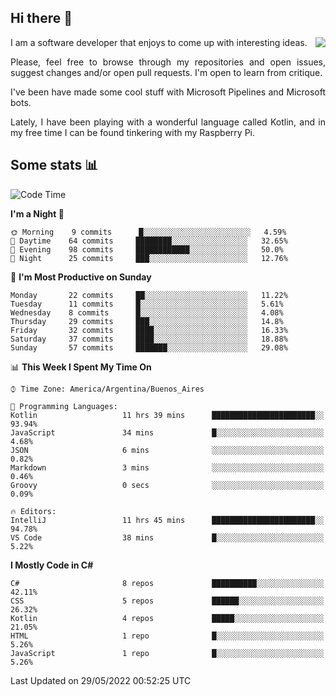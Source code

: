 ## Hi there :slightly_smiling_face:

<img src="https://github-readme-stats.vercel.app/api?username=victorgrycuk&show_icons=true&count_private=true&title_color=F7941E&icon_color=F7941E" align="right">

<p align="justify">
I am a software developer that enjoys to come up with interesting ideas.
<p/>

<p align= "justify">
Please, feel free to browse through my repositories and open issues, suggest changes and/or open pull requests. I'm open to learn from critique.
<p/>


<p align= "justify">
I've been have made some cool stuff with Microsoft Pipelines and Microsoft bots.
<p/>

<p align= "justify">
Lately, I have been playing with a wonderful language called Kotlin, and in my free time I can be found tinkering with my Raspberry Pi.
<p/>

## Some stats :bar_chart:
<!--START_SECTION:waka-->
![Code Time](http://img.shields.io/badge/Code%20Time-0%20secs-blue)

**I'm a Night 🦉** 

```text
🌞 Morning    9 commits      █░░░░░░░░░░░░░░░░░░░░░░░░   4.59% 
🌆 Daytime    64 commits     ████████░░░░░░░░░░░░░░░░░   32.65% 
🌃 Evening    98 commits     ████████████░░░░░░░░░░░░░   50.0% 
🌙 Night      25 commits     ███░░░░░░░░░░░░░░░░░░░░░░   12.76%

```
📅 **I'm Most Productive on Sunday** 

```text
Monday       22 commits     ██░░░░░░░░░░░░░░░░░░░░░░░   11.22% 
Tuesday      11 commits     █░░░░░░░░░░░░░░░░░░░░░░░░   5.61% 
Wednesday    8 commits      █░░░░░░░░░░░░░░░░░░░░░░░░   4.08% 
Thursday     29 commits     ███░░░░░░░░░░░░░░░░░░░░░░   14.8% 
Friday       32 commits     ████░░░░░░░░░░░░░░░░░░░░░   16.33% 
Saturday     37 commits     ████░░░░░░░░░░░░░░░░░░░░░   18.88% 
Sunday       57 commits     ███████░░░░░░░░░░░░░░░░░░   29.08%

```


📊 **This Week I Spent My Time On** 

```text
⌚︎ Time Zone: America/Argentina/Buenos_Aires

💬 Programming Languages: 
Kotlin                   11 hrs 39 mins      ███████████████████████░░   93.94% 
JavaScript               34 mins             █░░░░░░░░░░░░░░░░░░░░░░░░   4.68% 
JSON                     6 mins              ░░░░░░░░░░░░░░░░░░░░░░░░░   0.82% 
Markdown                 3 mins              ░░░░░░░░░░░░░░░░░░░░░░░░░   0.46% 
Groovy                   0 secs              ░░░░░░░░░░░░░░░░░░░░░░░░░   0.09%

🔥 Editors: 
IntelliJ                 11 hrs 45 mins      ███████████████████████░░   94.78% 
VS Code                  38 mins             █░░░░░░░░░░░░░░░░░░░░░░░░   5.22%

```

**I Mostly Code in C#** 

```text
C#                       8 repos             ██████████░░░░░░░░░░░░░░░   42.11% 
CSS                      5 repos             ██████░░░░░░░░░░░░░░░░░░░   26.32% 
Kotlin                   4 repos             █████░░░░░░░░░░░░░░░░░░░░   21.05% 
HTML                     1 repo              █░░░░░░░░░░░░░░░░░░░░░░░░   5.26% 
JavaScript               1 repo              █░░░░░░░░░░░░░░░░░░░░░░░░   5.26%

```



 Last Updated on 29/05/2022 00:52:25 UTC
<!--END_SECTION:waka-->

